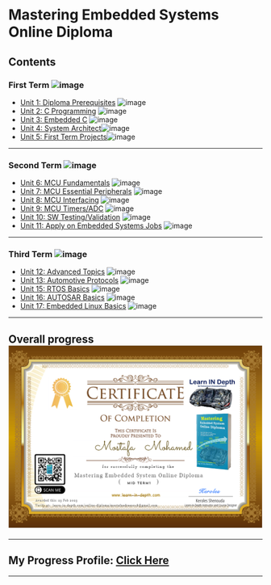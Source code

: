 # Mastering Embedded Systems Online Diploma 

## Contents

### First Term ![image](https://progress-bar.dev/100/?title=DONE)

- [Unit 1: Diploma Prerequisites](https://github.com/MostafaEdrees11/Mastering_Embedded_System_Online_Diploma) ![image](https://progress-bar.dev/100/?title=No_Assignments&color=bababa)
- [Unit 2: C Programming](https://github.com/MostafaEdrees11/Mastering_Embedded_System_Online_Diploma/tree/master/C%20Programming) ![image](https://progress-bar.dev/100/)
- [Unit 3: Embedded C](https://github.com/MostafaEdrees11/Mastering_Embedded_System_Online_Diploma/tree/master/Embedded%20C) ![image](https://progress-bar.dev/100/)
- [Unit 4: System Architect](https://github.com/MostafaEdrees11/Mastering_Embedded_System_Online_Diploma/tree/master/Unit4_System%20Architecture)![image](https://progress-bar.dev/100/)
- [Unit 5: First Term Projects](https://github.com/MostafaEdrees11/Mastering_Embedded_System_Online_Diploma/tree/master/Unit5_First%20Term%20Projects)![image](https://progress-bar.dev/100/)

---

### Second Term ![image](https://progress-bar.dev/0/?title=IN_PROGRESS&color=ff00ff)

- [Unit 6: MCU Fundamentals](https://github.com/MostafaEdrees11/Mastering_Embedded_System_Online_Diploma) ![image](https://progress-bar.dev/0/)
- [Unit 7: MCU Essential Peripherals](https://github.com/MostafaEdrees11/Mastering_Embedded_System_Online_Diploma) ![image](https://progress-bar.dev/0/)
- [Unit 8: MCU Interfacing](https://github.com/MostafaEdrees11/Mastering_Embedded_System_Online_Diploma) ![image](https://progress-bar.dev/0/)
- [Unit 9: MCU Timers/ADC](https://github.com/MostafaEdrees11/Mastering_Embedded_System_Online_Diploma) ![image](https://progress-bar.dev/0/)
- [Unit 10: SW Testing/Validation](https://github.com/MostafaEdrees11/Mastering_Embedded_System_Online_Diploma) ![image](https://progress-bar.dev/0/)
- [Unit 11: Apply on Embedded Systems Jobs](https://github.com/MostafaEdrees11/Mastering_Embedded_System_Online_Diploma) ![image](https://progress-bar.dev/0/?title=Exams&color=bababa)

---

### Third Term ![image](https://progress-bar.dev/0/?title=Start_Soon&color=ff0000)

- [Unit 12: Advanced Topics](https://github.com/MostafaEdrees11/Mastering_Embedded_System_Online_Diploma) ![image](https://progress-bar.dev/0/)
- [Unit 13: Automotive Protocols](https://github.com/MostafaEdrees11/Mastering_Embedded_System_Online_Diploma) ![image](https://progress-bar.dev/0/)
- [Unit 15: RTOS Basics](https://github.com/MostafaEdrees11/Mastering_Embedded_System_Online_Diploma) ![image](https://progress-bar.dev/0/)
- [Unit 16: AUTOSAR Basics](https://github.com/MostafaEdrees11/Mastering_Embedded_System_Online_Diploma) ![image](https://progress-bar.dev/0/)
- [Unit 17: Embedded Linux Basics](https://github.com/MostafaEdrees11/Mastering_Embedded_System_Online_Diploma) ![image](https://progress-bar.dev/0/)

___

## Overall progress ![image](https://github.com/MostafaEdrees11/Mastering_Embedded_System_Online_Diploma/blob/master/Midterm%20Certification.PNG)
___

## My Progress Profile: [Click Here](https://www.learn-in-depth.com/online-diploma/mostafaedrees018@gmail.com)

---
